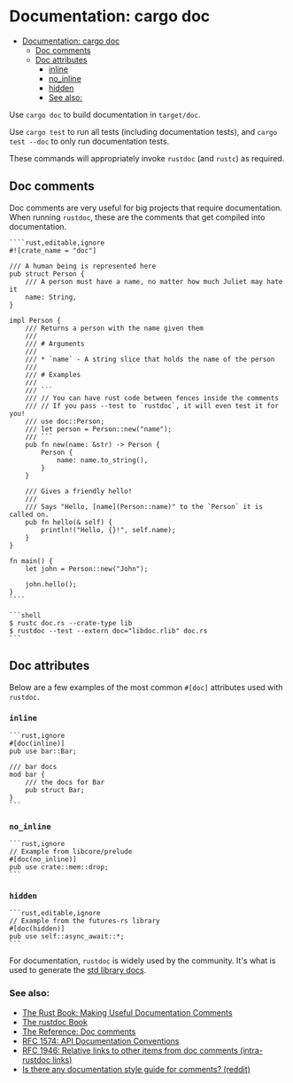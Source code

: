 # Documentation: cargo doc

<!--ts-->
* [Documentation: cargo doc](#documentation-cargo-doc)
   * [Doc comments](#doc-comments)
   * [Doc attributes](#doc-attributes)
      * [inline](#inline)
      * [no_inline](#no_inline)
      * [hidden](#hidden)
      * [See also:](#see-also)

<!-- Created by https://github.com/ekalinin/github-markdown-toc -->
<!-- Added by: runner, at: Wed Jan 11 12:49:57 UTC 2023 -->

<!--te-->
Use `cargo doc` to build documentation in `target/doc`.

Use `cargo test` to run all tests (including documentation tests), and `cargo test --doc` to only run documentation tests.

These commands will appropriately invoke `rustdoc` (and `rustc`) as required.

## Doc comments

Doc comments are very useful for big projects that require documentation. When
running `rustdoc`, these are the comments that get compiled into
documentation.

~~~admonish tip title="They are denoted by a *///*, and support [Markdown]." collapsible=true
````rust,editable,ignore
#![crate_name = "doc"]

/// A human being is represented here
pub struct Person {
    /// A person must have a name, no matter how much Juliet may hate it
    name: String,
}

impl Person {
    /// Returns a person with the name given them
    ///
    /// # Arguments
    ///
    /// * `name` - A string slice that holds the name of the person
    ///
    /// # Examples
    ///
    /// ```
    /// // You can have rust code between fences inside the comments
    /// // If you pass --test to `rustdoc`, it will even test it for you!
    /// use doc::Person;
    /// let person = Person::new("name");
    /// ```
    pub fn new(name: &str) -> Person {
        Person {
            name: name.to_string(),
        }
    }

    /// Gives a friendly hello!
    ///
    /// Says "Hello, [name](Person::name)" to the `Person` it is called on.
    pub fn hello(& self) {
        println!("Hello, {}!", self.name);
    }
}

fn main() {
    let john = Person::new("John");

    john.hello();
}
````
~~~

~~~admonish tip title="To run the tests, first build the code as a library, then tell *rustdoc* where to find the library so it can link it into each doctest program:" collapsible=true
```shell
$ rustc doc.rs --crate-type lib
$ rustdoc --test --extern doc="libdoc.rlib" doc.rs
```
~~~

## Doc attributes

Below are a few examples of the most common `#[doc]` attributes used with `rustdoc`.

### `inline`

~~~admonish tip title="Used to inline docs, instead of linking out to separate page." collapsible=true
```rust,ignore
#[doc(inline)]
pub use bar::Bar;

/// bar docs
mod bar {
    /// the docs for Bar
    pub struct Bar;
}
```
~~~

### `no_inline`

~~~admonish tip title="Used to prevent linking out to separate page or anywhere." collapsible=true
```rust,ignore
// Example from libcore/prelude
#[doc(no_inline)]
pub use crate::mem::drop;
```
~~~

### `hidden`

~~~admonish tip title="Using this tells *rustdoc* not to include this in documentation:" collapsible=true
```rust,editable,ignore
// Example from the futures-rs library
#[doc(hidden)]
pub use self::async_await::*;
```
~~~

For documentation, `rustdoc` is widely used by the community. It's what is used to generate the [std library docs](https://doc.rust-lang.org/std/).

### See also:

- [The Rust Book: Making Useful Documentation Comments][book]
- [The rustdoc Book][rustdoc-book]
- [The Reference: Doc comments][ref-comments]
- [RFC 1574: API Documentation Conventions][api-conv]
- [RFC 1946: Relative links to other items from doc comments (intra-rustdoc links)][intra-links]
- [Is there any documentation style guide for comments? (reddit)][reddit]

[markdown]: https://en.wikipedia.org/wiki/Markdown

[book]: https://doc.rust-lang.org/book/ch14-02-publishing-to-crates-io.html#making-useful-documentation-comments

[ref-comments]: https://doc.rust-lang.org/stable/reference/comments.html#doc-comments

[rustdoc-book]: https://doc.rust-lang.org/rustdoc/index.html

[api-conv]: https://rust-lang.github.io/rfcs/1574-more-api-documentation-conventions.html#appendix-a-full-conventions-text

[intra-links]: https://rust-lang.github.io/rfcs/1946-intra-rustdoc-links.html

[reddit]: https://www.reddit.com/r/rust/comments/ahb50s/is_there_any_documentation_style_guide_for/

